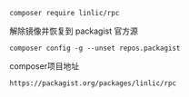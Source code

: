 
```
composer require linlic/rpc
```

解除镜像并恢复到 packagist 官方源
```
composer config -g --unset repos.packagist
```


composer项目地址
```
https://packagist.org/packages/linlic/rpc
```
